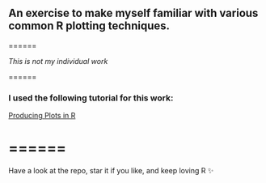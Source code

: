## An exercise to make myself familiar with various common R plotting techniques.

======

*This is not my individual work*

======

### I used the following tutorial for this work:

[Producing Plots in R](http://www.harding.edu/fmccown/r/)

======
======

Have a look at the repo, star it if you like, and keep loving R :sparkles:

